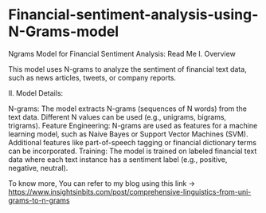 # Financial-sentiment-analysis-using-N-Grams-model

Ngrams Model for Financial Sentiment Analysis: Read Me
I. Overview

This model uses N-grams to analyze the sentiment of financial text data, such as news articles, tweets, or company reports.

II. Model Details:

N-grams: The model extracts N-grams (sequences of N words) from the text data. Different N values can be used (e.g., unigrams, bigrams, trigrams).
Feature Engineering: N-grams are used as features for a machine learning model, such as Naive Bayes or Support Vector Machines (SVM). Additional features like part-of-speech tagging or financial dictionary terms can be incorporated.
Training: The model is trained on labeled financial text data where each text instance has a sentiment label (e.g., positive, negative, neutral). 

To know more, You can refer to my blog using this link -> https://www.insightsinbits.com/post/comprehensive-linguistics-from-uni-grams-to-n-grams

